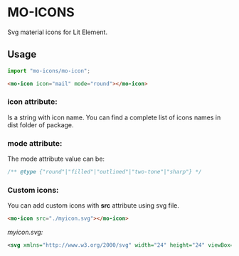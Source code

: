 # MO-ICONS

Svg material icons for Lit Element.

## Usage

```javascript
import "mo-icons/mo-icon";
```

```html
<mo-icon icon="mail" mode="round"></mo-icon>
```

### icon attribute:

Is a string with icon name. You can find a complete list of icons names in dist folder of package.

### mode attribute:

The mode attribute value can be:

```javascript
/** @type {"round"|"filled"|"outlined"|"two-tone"|"sharp"} */
```

### Custom icons:

You can add custom icons with **src** attribute using svg file.

```html
<mo-icon src="./myicon.svg"></mo-icon>
```

_myicon.svg:_

```svg
<svg xmlns="http://www.w3.org/2000/svg" width="24" height="24" viewBox="0 0 24 24"><path d="M19 3H5c-1.1 0-2 .9-2 2v14c0 1.1.9 2 2 2h14c1.1 0 2-.9 2-2V5c0-1.1-.9-2-2-2zM9 15H7.5v-4.5H6V9h3v6zm4.75 0L12 12.75V15h-1.5V9H12v2.25L13.75 9h1.75l-2.25 3 2.25 3h-1.75zm5.75-2.5H18V14h-1v-1.5h-1.5v-1H17V10h1v1.5h1.5v1z"/></svg>
```
